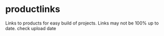 # productlinks

Links to products for easy build of projects.
Links may not be 100% up to date. check upload date

